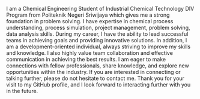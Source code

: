 I am a Chemical Engineering Student of Industrial Chemical Technology DIV Program from Politeknik Negeri Sriwijaya which gives me a strong foundation in problem solving.
I have expertise in chemical process understanding, process simulation, project management, problem solving, data analysis skills. During my career, I have the ability to lead successful teams in achieving goals and providing innovative solutions.
In addition, I am a development-oriented individual, always striving to improve my skills and knowledge. I also highly value team collaboration and effective communication in achieving the best results.
I am eager to make connections with fellow professionals, share knowledge, and explore new opportunities within the industry. If you are interested in connecting or talking further, please do not hesitate to contact me.
Thank you for your visit to my GitHub profile, and I look forward to interacting further with you in the future.
